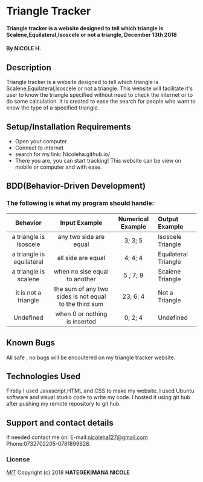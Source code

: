 # Triangle Tracker
#### Triangle tracker is a website designed to tell which triangle is Scalene,Equilateral,Isoscele or not a triangle, December 13th 2018
#### By **NICOLE H.**
## Description
Triangle tracker is a website designed to tell which triangle is Scalene,Equilateral,Isoscele or not a triangle. This website will facilitate it's user to know the triangle specified without need to check the internet or to do some calculation. It is created to ease the search for people who want to know the type of a specified triangle.
## Setup/Installation Requirements
* Open your computer
* Connect to internet
* search for my link: Nicoleha.github.io/
* There you are, you can start tracking!
This website can be view on mobile or computer and with ease.
## BDD(Behavior-Driven Development)
### The following is what my program should handle:

| Behavior | Input Example |Numerical Example| Output Example |
| :----:   | :-----------: | :------------: | :---------------|
|a triangle is isoscele| any two side are equal|3; 3; 5|Isoscele Triangle     |
|a triangle is equilateral| all side are equal|4; 4; 4| Equilateral Triangle|
|a triangle is scalene|when no sise equal to another |5 ; 7; 9| Scalene Triangle|
|it is not a triangle | the sum of any two sides is not equal to the third sum|23; 6; 4|Not a Triangle|
|Undefined|when 0 or nothing is inserted | 0; 2; 4|Undefined| 

## Known Bugs
All safe , no bugs will be encoutered on my triangle tracker website.
## Technologies Used
Firstly I used Javascript,HTML and CSS to make my website.
I used Ubuntu software and visual studio code to write my code. I hosted it using git hub after pushing my remote repository to git hub.
## Support and contact details
If needed contact me on:
E-mail:nicoleha127@gmail.com
Phone:0732702205-0781899928.
### License
*[MIT](http://choosealisence.com/licenses/mit/)*
Copyright (c) 2018 **HATEGEKIMANA NICOLE**
